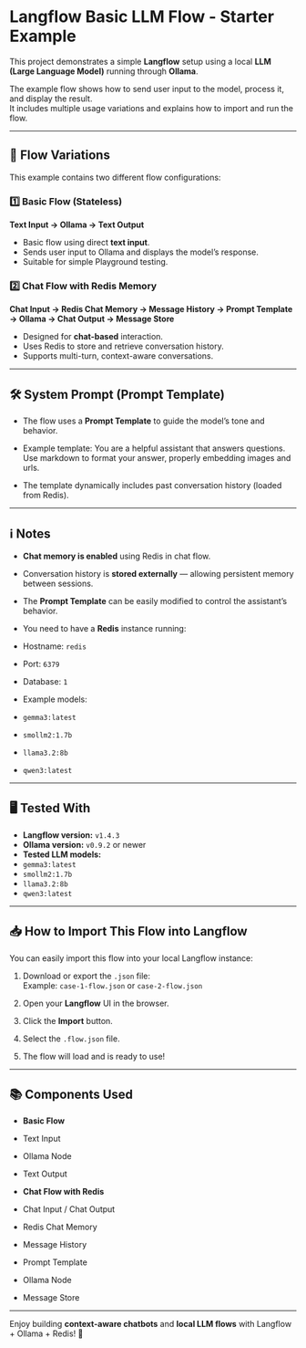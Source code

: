 # Langflow Basic LLM Flow - Starter Example

This project demonstrates a simple **Langflow** setup using a local **LLM (Large Language Model)** running through **Ollama**.

The example flow shows how to send user input to the model, process it, and display the result.  
It includes multiple usage variations and explains how to import and run the flow.

---

## 🚀 Flow Variations

This example contains two different flow configurations:

### 1️⃣ **Basic Flow (Stateless)**

**Text Input → Ollama → Text Output**

- Basic flow using direct **text input**.
- Sends user input to Ollama and displays the model’s response.
- Suitable for simple Playground testing.

### 2️⃣ **Chat Flow with Redis Memory**

**Chat Input → Redis Chat Memory → Message History → Prompt Template → Ollama → Chat Output → Message Store**

- Designed for **chat-based** interaction.
- Uses Redis to store and retrieve conversation history.
- Supports multi-turn, context-aware conversations.

---

## 🛠️ System Prompt (Prompt Template)

- The flow uses a **Prompt Template** to guide the model’s tone and behavior.
- Example template: You are a helpful assistant that answers questions. Use markdown to format your answer, properly embedding images and urls.

- The template dynamically includes past conversation history (loaded from Redis).

---

## ℹ️ Notes

- **Chat memory is enabled** using Redis in chat flow.
- Conversation history is **stored externally** — allowing persistent memory between sessions.
- The **Prompt Template** can be easily modified to control the assistant’s behavior.
- You need to have a **Redis** instance running:
- Hostname: `redis`
- Port: `6379`
- Database: `1`

- Example models:
- `gemma3:latest`
- `smollm2:1.7b`
- `llama3.2:8b`
- `qwen3:latest`

---

## 🖥️ Tested With

- **Langflow version:** `v1.4.3`
- **Ollama version:** `v0.9.2` or newer
- **Tested LLM models:**
- `gemma3:latest`
- `smollm2:1.7b`
- `llama3.2:8b`
- `qwen3:latest`

---

## 📥 How to Import This Flow into Langflow

You can easily import this flow into your local Langflow instance:

1. Download or export the `.json` file:  
 Example: `case-1-flow.json` or `case-2-flow.json`

2. Open your **Langflow** UI in the browser.

3. Click the **Import** button.

4. Select the `.flow.json` file.

5. The flow will load and is ready to use!

---

## 📚 Components Used

- **Basic Flow**
- Text Input
- Ollama Node
- Text Output

- **Chat Flow with Redis**
- Chat Input / Chat Output
- Redis Chat Memory
- Message History
- Prompt Template
- Ollama Node
- Message Store

---

Enjoy building **context-aware chatbots** and **local LLM flows** with Langflow + Ollama + Redis! 🚀
